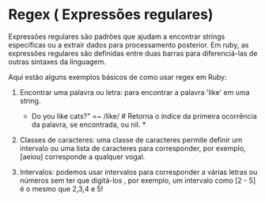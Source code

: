 # Regex ( Expressões regulares)
Expressões regulares são padrões que ajudam a encontrar strings específicas ou a extrair dados para processamento posterior. Em ruby, as expressões regulares são definidas entre duas barras para diferenciá-las de outras sintaxes da linguagem.

Aqui estão alguns exemplos básicos de como usar regex em Ruby:
1. Encontrar uma palavra ou letra: para encontrar a palavra 'like' em uma string.

   *  Do you like cats?" =~ /like/  # Retorna o índice da 
    primeira ocorrência da palavra, se encontrada, ou nil. *

2. Classes de caracteres: uma classe de caracteres permite definir um intervalo ou uma lista de caracteres para corresponder, por exemplo, [aeiou] corresponde a qualquer vogal.

3. Intervalos: podemos usar intervalos para corresponder a várias letras ou números sem ter que digitá-los , por exemplo, um intervalo como [2 - 5] é o mesmo que 2,3,4 e 5!

